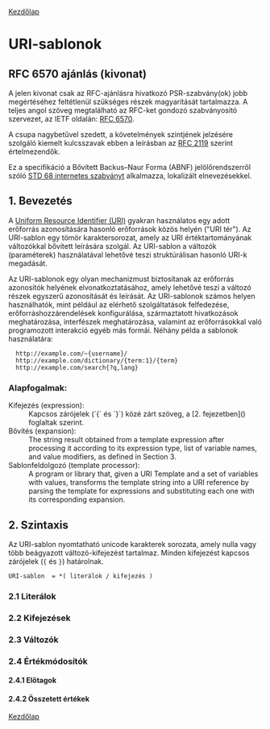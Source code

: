 [Kezdőlap](../README.md)

# URI-sablonok

## RFC 6570 ajánlás (kivonat)

A jelen kivonat csak az RFC-ajánlásra hivatkozó PSR-szabvány(ok) jobb megértéséhez
feltétlenül szükséges részek magyarítását tartalmazza. A teljes angol szöveg megtalálható
az RFC-ket gondozó szabványosító szervezet, az IETF oldalán: [RFC 6570](https://datatracker.ietf.org/doc/html/rfc6570).

A csupa nagybetűvel szedett, a követelmények szintjének jelzésére szolgáló kiemelt
kulcsszavak ebben a leírásban az [RFC 2119](2119.md) szerint értelmezendők.

Ez a specifikáció a Bővített Backus–Naur Forma (ABNF) jelölőrendszerről szóló
[STD 68 internetes szabványt](5234.md) alkalmazza, lokalizált elnevezésekkel.

## 1. Bevezetés

A [Uniform Resource Identifier (URI)](3986.md) gyakran használatos egy adott
erőforrás azonosítására hasonló erőforrások közös helyén ("URI tér"). Az URI-sablon
egy tömör karaktersorozat, amely az URI értéktartományának változókkal bővített
leírására szolgál. Az URI-sablon a változók (paraméterek) használatával lehetővé
teszi struktúrálisan hasonló URI-k megadását.

Az URI-sablonok egy olyan mechanizmust biztosítanak az erőforrás azonosítók helyének
elvonatkoztatásához, amely lehetővé teszi a változó részek egyszerű azonosítását
és leírását. Az URI-sablonok számos helyen használhatók, mint például az elérhető
szolgáltatások felfedezése, erőforráshozzárendelések konfigurálása, származtatott
hivatkozások meghatározása, interfészek meghatározása, valamint az erőforrásokkal
való programozott interakció egyéb más formái. Néhány példa a sablonok használatára:

```
  http://example.com/~{username}/
  http://example.com/dictionary/{term:1}/{term}
  http://example.com/search{?q,lang}

```

### Alapfogalmak:

<dl>
  <dt>Kifejezés (expression):</dt>
  <dd>
    Kapcsos zárójelek (`{` és `}`) közé zárt szöveg, a [2. fejezetben]()
    foglaltak szerint.
  </dd>
  <dt>Bővítés (expansion):</dt>
  <dd>
    The string result obtained from a template expression
          after processing it according to its expression type, list of
          variable names, and value modifiers, as defined in Section 3.
  </dd>
  <dt>Sablonfeldolgozó (template processor):</dt>
  <dd>
      A program or library that, given a URI Template
      and a set of variables with values, transforms the template string
      into a URI reference by parsing the template for expressions and
      substituting each one with its corresponding expansion.
  </dd>
</dl>

## 2. Szintaxis

Az URI-sablon nyomtatható unicode karakterek sorozata, amely nulla vagy több
beágyazott változó-kifejezést tartalmaz. Minden kifejezést kapcsos zárójelek
(`{` és `}`) határolnak.

```URI-sablon  = *( literálok / kifejezés )```



### 2.1 Literálok

### 2.2 Kifejezések

### 2.3 Változók

### 2.4 Értékmódosítók

#### 2.4.1 Előtagok

#### 2.4.2 Összetett értékek



[Kezdőlap](../README.md)

